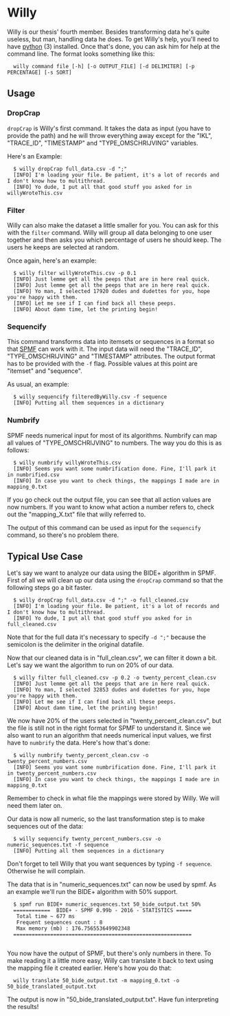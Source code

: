 # Willy
Willy is our thesis' fourth member. Besides transforming data he's quite useless, but man, handling data he does. To get Willy's help, you'll need to have [python](https://www.python.org/) (3) installed. Once that's done, you can ask him for help at the command line. The format looks something like this:

```
  willy command file [-h] [-o OUTPUT_FILE] [-d DELIMITER] [-p PERCENTAGE] [-s SORT]
```


## Usage
### DropCrap
``dropCrap`` is Willy's first command. It takes the data as input (you have to provide the path) and he will throw everything away except for the "IKL", "TRACE_ID", "TIMESTAMP" and "TYPE_OMSCHRIJVING" variables.

Here's an Example:

```
  $ willy dropCrap full_data.csv -d ";"
  [INFO] I'm loading your file. Be patient, it's a lot of records and I don't know how to multithread.
  [INFO] Yo dude, I put all that good stuff you asked for in willyWroteThis.csv
```


### Filter
Willy can also make the dataset a little smaller for you. You can ask for this with the ``filter`` command. Willy will group all data belonging to one user together and then asks you which percentage of users he should keep. The users he keeps are selected at random.

Once again, here's an example:

```
  $ willy filter willyWroteThis.csv -p 0.1
  [INFO] Just lemme get all the peeps that are in here real quick.
  [INFO] Just lemme get all the peeps that are in here real quick.
  [INFO] Yo man, I selected 17920 dudes and dudettes for you, hope you're happy with them.
  [INFO] Let me see if I can find back all these peeps.
  [INFO] About damn time, let the printing begin!
```


### Sequencify
This command transforms data into itemsets or sequences in a format so that [SPMF](http://www.philippe-fournier-viger.com/spmf/) can work with it. The input data will need the "TRACE_ID", "TYPE_OMSCHRIJVING" and "TIMESTAMP" attributes. The output format has to be provided with the ``-f`` flag. Possible values at this point are "itemset" and "sequence".

As usual, an example:
```
  $ willy sequencify filteredByWilly.csv -f sequence
  [INFO] Putting all them sequences in a dictionary
```


### Numbrify
SPMF needs numerical input for most of its algorithms. Numbrify can map all values of "TYPE_OMSCHRIJVING" to numbers. The way you do this is as follows:

```
  $ willy numbrify willyWroteThis.csv
  [INFO] Seems you want some numbrification done. Fine, I'll park it in numbrified.csv
  [INFO] In case you want to check things, the mappings I made are in mapping_0.txt
```

If you go check out the output file, you can see that all action values are now numbers. If you want to know what action a number refers to, check out the "mapping_X.txt" file that willy referred to.

The output of this command can be used as input for the ``sequencify`` command, so there's no problem there.



## Typical Use Case
Let's say we want to analyze our data using the BIDE+ algorithm in SPMF. First of all we will clean up our data using the ``dropCrap`` command so that the following steps go a bit faster.

```
  $ willy dropCrap full_data.csv -d ";" -o full_cleaned.csv
  [INFO] I'm loading your file. Be patient, it's a lot of records and I don't know how to multithread.
  [INFO] Yo dude, I put all that good stuff you asked for in full_cleaned.csv
```

Note that for the full data it's necessary to specify ``-d ";"`` because the semicolon is the delimiter in the original datafile.

Now that our cleaned data is in "full_clean.csv", we can filter it down a bit. Let's say we want the algorithm to run on 20% of our data.

```
  $ willy filter full_cleaned.csv -p 0.2 -o twenty_percent_clean.csv
  [INFO] Just lemme get all the peeps that are in here real quick.
  [INFO] Yo man, I selected 32853 dudes and dudettes for you, hope you're happy with them.
  [INFO] Let me see if I can find back all these peeps.
  [INFO] About damn time, let the printing begin!
```

We now have 20% of the users selected in "twenty_percent_clean.csv", but the file is still not in the right format for SPMF to understand it. Since we also want to run an algorithm that needs numerical input values, we first have to ``numbrify`` the data. Here's how that's done:

```
  $ willy numbrify twenty_percent_clean.csv -o twenty_percent_numbers.csv
  [INFO] Seems you want some numbrification done. Fine, I'll park it in twenty_percent_numbers.csv
  [INFO] In case you want to check things, the mappings I made are in mapping_0.txt
```

Remember to check in what file the mappings were stored by Willy. We will need them later on.

Our data is now all numeric, so the last transformation step is to make sequences out of the data:

```
  $ willy sequencify twenty_percent_numbers.csv -o numeric_sequences.txt -f sequence
  [INFO] Putting all them sequences in a dictionary
```

Don't forget to tell Willy that you want sequences by typing ``-f sequence``. Otherwise he will complain.

The data that is in "numeric_sequences.txt" can now be used by spmf. As an example we'll run the BIDE+ algorithm with 50% support.

```
  $ spmf run BIDE+ numeric_sequences.txt 50_bide_output.txt 50%
  ============  BIDE+ - SPMF 0.99b - 2016 - STATISTICS =====
   Total time ~ 677 ms
   Frequent sequences count : 8
   Max memory (mb) : 176.756553649902348
  ==========================================================


```

You now have the output of SPMF, but there's only numbers in there. To make reading it a little more easy, Willy can translate it back to text using the mapping file it created earlier. Here's how you do that:

```
  willy translate 50_bide_output.txt -m mapping_0.txt -o 50_bide_translated_output.txt
```

The output is now in "50_bide_translated_output.txt". Have fun interpreting the results!
